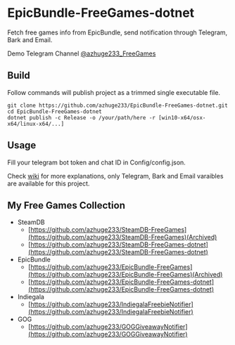 # EpicBundle-FreeGames-dotnet

Fetch free games info from EpicBundle, send notification through Telegram, Bark and Email.

Demo Telegram Channel [@azhuge233_FreeGames](https://t.me/azhuge233_FreeGames)

## Build

Follow commands will publish project as a trimmed single executable file.

```shell
git clone https://github.com/azhuge233/EpicBundle-FreeGames-dotnet.git
cd EpicBundle-FreeGames-dotnet
dotnet publish -c Release -o /your/path/here -r [win10-x64/osx-x64/linux-x64/...]
```

## Usage

Fill your telegram bot token and chat ID in Config/config.json.

Check [wiki](https://github.com/azhuge233/SteamDB-FreeGames-dotnet/wiki/Config-Description) for more explanations, only Telegram, Bark and Email varaibles are available for this project.

## My Free Games Collection

- SteamDB
    - [https://github.com/azhuge233/SteamDB-FreeGames](https://github.com/azhuge233/SteamDB-FreeGames)(Archived)
    - [https://github.com/azhuge233/SteamDB-FreeGames-dotnet](https://github.com/azhuge233/SteamDB-FreeGames-dotnet)
- EpicBundle
    - [https://github.com/azhuge233/EpicBundle-FreeGames](https://github.com/azhuge233/EpicBundle-FreeGames)(Archived)
    - [https://github.com/azhuge233/EpicBundle-FreeGames-dotnet](https://github.com/azhuge233/EpicBundle-FreeGames-dotnet)
- Indiegala
    - [https://github.com/azhuge233/IndiegalaFreebieNotifier](https://github.com/azhuge233/IndiegalaFreebieNotifier)
- GOG
    - [https://github.com/azhuge233/GOGGiveawayNotifier](https://github.com/azhuge233/GOGGiveawayNotifier)
